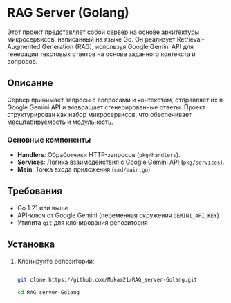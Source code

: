 # RAG Server (Golang)

Этот проект представляет собой сервер на основе архитектуры микросервисов, написанный на языке Go. Он реализует Retrieval-Augmented Generation (RAG), используя Google Gemini API для генерации текстовых ответов на основе заданного контекста и вопросов.

## Описание

Сервер принимает запросы с вопросами и контекстом, отправляет их в Google Gemini API и возвращает сгенерированные ответы. Проект структурирован как набор микросервисов, что обеспечивает масштабируемость и модульность.

### Основные компоненты

- **Handlers**: Обработчики HTTP-запросов (`pkg/handlers`).
- **Services**: Логика взаимодействия с Google Gemini API (`pkg/services`).
- **Main**: Точка входа приложения (`cmd/main.go`).

## Требования

- Go 1.21 или выше
- API-ключ от Google Gemini (переменная окружения `GEMINI_API_KEY`)
- Утилита `git` для клонирования репозитория

## Установка

1. Клонируйте репозиторий:

   ```bash

   git clone https://github.com/Mukam21/RAG_server-Golang.git
   
   cd RAG_server-Golang
